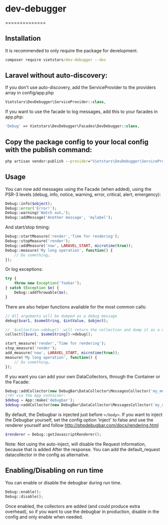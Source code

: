 # dev-debugger
==============

## Installation
It is recommended to only require the package for development.
```cmd
composer require vietstars/dev-debugger --dev
```
## Laravel without auto-discovery:

If you don't use auto-discovery, add the ServiceProvider to the providers array in config/app.php
```php
Vietstars\DevDebugger\ServiceProvider::class,
```

If you want to use the facade to log messages, add this to your facades in app.php:
```php
'Debug' => Vietstars\DevDebugger\Facades\DevDebugger::class,
```

## Copy the package config to your local config with the publish command:
```cmd
php artisan vendor:publish --provider="Vietstars\DevDebugger\ServiceProvider"
```

## Usage
You can now add messages using the Facade (when added), using the PSR-3 levels (debug, info, notice, warning, error, critical, alert, emergency):

```php
Debug::info($object);
Debug::error('Error!');
Debug::warning('Watch out…');
Debug::addMessage('Another message', 'mylabel');
```

And start/stop timing:

```php
Debug::startMeasure('render','Time for rendering');
Debug::stopMeasure('render');
Debug::addMeasure('now', LARAVEL_START, microtime(true));
Debug::measure('My long operation', function() {
    // Do something…
});
```

Or log exceptions:

```php
try {
    throw new Exception('foobar');
} catch (Exception $e) {
    Debug::addThrowable($e);
}
```

There are also helper functions available for the most common calls:

```php
// All arguments will be dumped as a debug message
debug($var1, $someString, $intValue, $object);

// `$collection->debug()` will return the collection and dump it as a debug message. Like `$collection->dump()`
collect([$var1, $someString])->debug();

start_measure('render','Time for rendering');
stop_measure('render');
add_measure('now', LARAVEL_START, microtime(true));
measure('My long operation', function() {
    // Do something…
});
```

If you want you can add your own DataCollectors, through the Container or the Facade:

```php
Debug::addCollector(new DebugBar\DataCollector\MessagesCollector('my_messages'));
//Or via the App container:
$debug = App::make('debugbar');
$debug->addCollector(new DebugBar\DataCollector\MessagesCollector('my_messages'));
```

By default, the Debugbar is injected just before `</body>`. If you want to inject the Debugbar yourself,
set the config option 'inject' to false and use the renderer yourself and follow http://phpdebugbar.com/docs/rendering.html

```php
$renderer = Debug::getJavascriptRenderer();
```

Note: Not using the auto-inject, will disable the Request information, because that is added After the response.
You can add the default_request datacollector in the config as alternative.

## Enabling/Disabling on run time
You can enable or disable the debugbar during run time.

```php
Debug::enable();
Debug::disable();
```
Once enabled, the collectors are added (and could produce extra overhead), so if you want to use the debugbar in production, disable in the config and only enable when needed.
